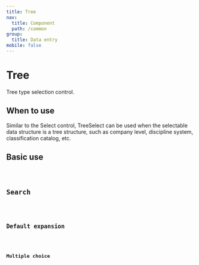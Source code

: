 ```yaml
---
title: Tree
nav:
  title: Component
  path: /common
group:
  title: Data entry
mobile: false
---
```


# Tree

Tree type selection control.

## When to use

Similar to the Select control, TreeSelect can be used when the selectable data structure is a tree structure, such as company level, discipline system, classification catalog, etc.

## Basic use

<code src="./demos/index1.tsx"/>

## Search

<code src="./demos/index2.tsx"/>

## Default expansion

<code src="./demos/index3.tsx"/>

## Multiple choice

<code src="./demos/index4.tsx"/>

<API />
